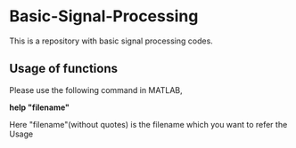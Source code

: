 # Basic-Signal-Processing
This is a repository with basic signal processing codes.

## Usage of functions
Please use the following command in MATLAB,

  **help "filename"**

Here "filename"(without quotes) is the filename which you want to refer the Usage
